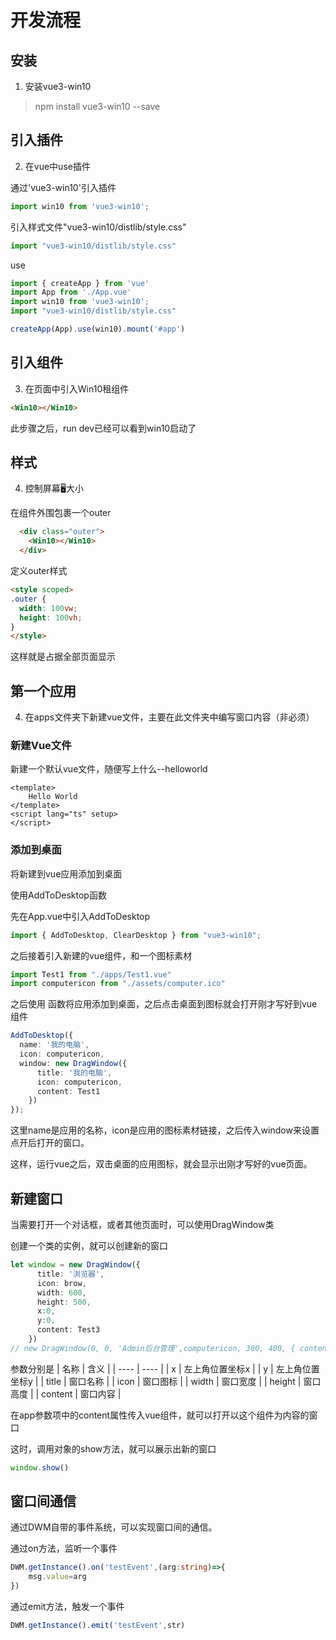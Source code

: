 <!--
 * @Author: zhangweiyuan-Royal
 * @LastEditTime: 2021-12-16 19:40:28
 * @Description: 
 * @FilePath: /vue3-win10-md/docs/guide/README.md
-->


<!-- # Usage -->
# 开发流程

## 安装

1. 安装vue3-win10

> npm install vue3-win10 --save

## 引入插件

2. 在vue中use插件

通过'vue3-win10'引入插件
```js
import win10 from 'vue3-win10';
```
引入样式文件"vue3-win10/distlib/style.css"

```js
import "vue3-win10/distlib/style.css"
```

use

```js
import { createApp } from 'vue'
import App from './App.vue'
import win10 from 'vue3-win10';
import "vue3-win10/distlib/style.css"

createApp(App).use(win10).mount('#app')
```

## 引入组件

3. 在页面中引入Win10租组件
 
```html
<Win10></Win10>
```

此步骤之后，run dev已经可以看到win10启动了

## 样式

4. 控制屏幕🖥大小

在组件外围包裹一个outer

```html
  <div class="outer">
    <Win10></Win10>
  </div>
```
定义outer样式
  
```html
<style scoped>
.outer {
  width: 100vw;
  height: 100vh;
}
</style>
```
这样就是占据全部页面显示

## 第一个应用

4. 在apps文件夹下新建vue文件，主要在此文件夹中编写窗口内容（非必须）

### 新建Vue文件

新建一个默认vue文件，随便写上什么--helloworld

```vue
<template>
    Hello World
</template>
<script lang="ts" setup>
</script>
```

### 添加到桌面

将新建到vue应用添加到桌面

使用AddToDesktop函数

先在App.vue中引入AddToDesktop

```ts
import { AddToDesktop, ClearDesktop } from "vue3-win10";
```

之后接着引入新建的vue组件，和一个图标素材

```ts
import Test1 from "./apps/Test1.vue"
import computericon from "./assets/computer.ico"
```

之后使用 函数将应用添加到桌面，之后点击桌面到图标就会打开刚才写好到vue组件

```ts
AddToDesktop({
  name: '我的电脑',
  icon: computericon,
  window: new DragWindow({
      title: '我的电脑',
      icon: computericon,
      content: Test1
    })
});
```
这里name是应用的名称，icon是应用的图标素材链接，之后传入window来设置点开后打开的窗口。

这样，运行vue之后，双击桌面的应用图标，就会显示出刚才写好的vue页面。

## 新建窗口

当需要打开一个对话框，或者其他页面时，可以使用DragWindow类

创建一个类的实例，就可以创建新的窗口

```ts
let window = new DragWindow({
      title: '浏览器',
      icon: brow,
      width: 600,
      height: 500,
      x:0,
      y:0,
      content: Test3
    })
// new DragWindow(0, 0, 'Admin后台管理',computericon, 300, 400, { content: AdmVue},[ElementPlus])
```
参数分别是
|  名称   | 含义  |
|  ----  | ----  |
| x  | 左上角位置坐标x |
| y  | 左上角位置坐标y |
| title  | 窗口名称 |
| icon  | 窗口图标 |
| width  | 窗口宽度 |
| height  | 窗口高度 |
| content  | 窗口内容 |

在app参数项中的content属性传入vue组件，就可以打开以这个组件为内容的窗口

这时，调用对象的show方法，就可以展示出新的窗口

```ts
window.show()
```

## 窗口间通信

通过DWM自带的事件系统，可以实现窗口间的通信。

通过on方法，监听一个事件
```ts
DWM.getInstance().on('testEvent',(arg:string)=>{
    msg.value=arg
})
```
通过emit方法，触发一个事件
```ts
DWM.getInstance().emit('testEvent',str)
```